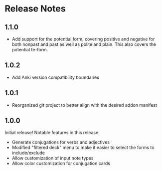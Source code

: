 # Release Notes

## 1.1.0

* Add support for the potential form, covering positive and negative for both nonpast and past as well as polite and plain. This also covers the potential te-form.

## 1.0.2

* Add Anki version compatibility boundaries

## 1.0.1

* Reorganized git project to better align with the desired addon manifest

## 1.0.0

Initial release! Notable features in this release:

* Generate conjugations for verbs and adjectives
* Modified "filtered deck" menu to make it easier to select the forms to include/exclude
* Allow customization of input note types
* Allow color customization for conjugation cards
